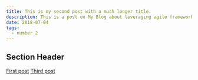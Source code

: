 ```yaml
---
title: This is my second post with a much longer title.
description: This is a post on My Blog about leveraging agile frameworks.
date: 2018-07-04
tags:
  - number 2
---
```



## Section Header

<a href="/blog/firstpost/">First post</a>
<a href="/blog/thirdpost/">Third post</a>


